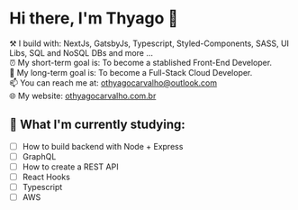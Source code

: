 # Hi there, I'm Thyago 👋 

⚒ I build with: NextJs, GatsbyJs, Typescript, Styled-Components, SASS, UI Libs, SQL and NoSQL DBs and more ... <br>
⏰ My short-term goal is: To become a stablished Front-End Developer.<br>
📆 My long-term goal is: To become a Full-Stack Cloud Developer. <br> 
📫 You can reach me at: <a src="mailto:othyagocarvalho@outlook.com">othyagocarvalho@outlook.com</a> <br>
🌐 My website: <a href="https://www.othyagocarvalho.com.br"> othyagocarvalho.com.br </a> <br>

## 📖 What I'm currently studying:

- [ ] How to build backend with Node + Express
- [ ] GraphQL
- [ ] How to create a REST API
- [ ] React Hooks
- [ ] Typescript
- [ ] AWS
